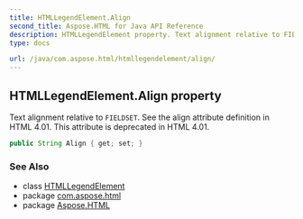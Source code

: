 ```yaml
---
title: HTMLLegendElement.Align
second_title: Aspose.HTML for Java API Reference
description: HTMLLegendElement property. Text alignment relative to FIELDSET. See the align attribute definition in HTML 4.01. This attribute is deprecated in HTML 4.01
type: docs

url: /java/com.aspose.html/htmllegendelement/align/
---
```

## HTMLLegendElement.Align property

Text alignment relative to `FIELDSET`. See the align attribute definition in HTML 4.01. This attribute is deprecated in HTML 4.01.

```java
public String Align { get; set; }
```

### See Also

* class [HTMLLegendElement](../)
* package [com.aspose.html](../../../com.aspose.html/)
* package [Aspose.HTML](../../../)
